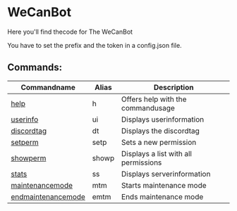 # WeCanBot
Here you'll find thecode for The WeCanBot

You have to set the prefix and the token in a config.json file.

## Commands:
| Commandname                    | Alias | Description                          |
|--------------------------------|-------|--------------------------------------|
| [help][helplink]               | h     | Offers help with the commandusage    |
| [userinfo][userinfolink]       | ui    | Displays userinformation             |
| [discordtag][discordtaglink]   | dt    | Displays the discordtag              |
| [setperm][setpermlink]         | setp  | Sets a new permission                |
| [showperm][showpermlink]       | showp | Displays a list with all permissions |
| [stats][statslink]             | ss    | Displays serverinformation           |
| [maintenancemode][mtmlink]     | mtm   | Starts maintenance mode              |
| [endmaintenancemode][emtmlink] | emtm  | Ends maintenance mode                |

[helplink]:https://github.com/DRONEWecan/WeCanBot/blob/master/commands/help.js
[userinfolink]:https://github.com/DRONEWecan/WeCanBot/blob/master/commands/userinfo.js
[discordtaglink]:https://github.com/DRONEWecan/WeCanBot/blob/master/commands/discordtag.js
[setpermlink]:https://github.com/DRONEWecan/WeCanBot/blob/master/commands/setperm.js
[showpermlink]:https://github.com/DRONEWecan/WeCanBot/blob/master/commands/showperm.js
[statslink]:https://github.com/DRONEWecan/WeCanBot/blob/master/commands/stats.js
[mtmlink]:https://github.com/DRONEWecan/WeCanBot/blob/master/commands/maintenancemode.js
[emtmlink]:https://github.com/DRONEWecan/WeCanBot/blob/master/commands/endmaintenancemode.js
